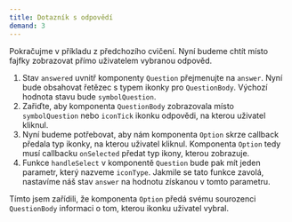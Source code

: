 ```yaml
---
title: Dotazník s odpovědí
demand: 3
---
```


Pokračujme v příkladu z předchozího cvičení. Nyní budeme chtít místo fajfky zobrazovat přímo uživatelem vybranou odpověd.

1. Stav `answered` uvnitř komponenty `Question` přejmenujte na `answer`. Nyní bude obsahovat řetězec s typem ikonky pro `QuestionBody`. Výchozí hodnota stavu bude `symbolQuestion`.
1. Zařiďte, aby komponenta `QuestionBody` zobrazovala místo `symbolQuestion` nebo `iconTick` ikonku odpovědi, na kterou uživatel kliknul.
1. Nyní budeme potřebovat, aby nám komponenta `Option` skrze callback předala typ ikonky, na kterou uživatel kliknul. Komponenta `Option` tedy musí callbacku `onSelected` předat typ ikony, kterou zobrazuje.
1. Funkce `handleSelect` v komponentě `Question` bude pak mít jeden parametr, který nazveme `iconType`. Jakmile se tato funkce zavolá, nastavíme náš stav `answer` na hodnotu získanou v tomto parametru.

Tímto jsem zařídili, že komponenta `Option` předá svému sourozenci `QuestionBody` informaci o tom, kterou ikonku uživatel vybral.
